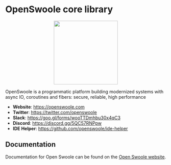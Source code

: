 # OpenSwoole core library

<p align="center"><a href="https://openswoole.com" target="_blank"><img src="https://openswoole.com/images/swoole-logo.svg" width="200" /></a></p>

OpenSwoole is a programmatic platform building modernized systems with async IO, coroutines and fibers: secure, reliable, high performance

+ __Website__: <https://openswoole.com>
+ __Twitter__: <https://twitter.com/openswoole>
+ __Slack__: <https://goo.gl/forms/wooTTDmhbu30x4qC3>
+ __Discord__: <https://discord.gg/5QC57RNPpw>
+ __IDE Helper__: <https://github.com/openswoole/ide-helper>

## Documentation

Documentation for Open Swoole can be found on the [Open Swoole website](https://openswoole.com/docs).
